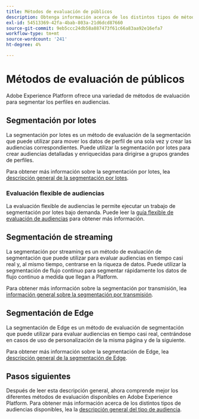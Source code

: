 ```yaml
---
title: Métodos de evaluación de públicos
description: Obtenga información acerca de los distintos tipos de métodos de evaluación disponibles en Adobe Experience Platform.
exl-id: 54513369-42fa-4bab-803a-21d6dcd87660
source-git-commit: 9eb5ccc24db58a887473f61c66a83aa92e16efa7
workflow-type: tm+mt
source-wordcount: '241'
ht-degree: 4%

---
```


# Métodos de evaluación de públicos

Adobe Experience Platform ofrece una variedad de métodos de evaluación para segmentar los perfiles en audiencias.

## Segmentación por lotes

La segmentación por lotes es un método de evaluación de la segmentación que puede utilizar para mover los datos de perfil de una sola vez y crear las audiencias correspondientes. Puede utilizar la segmentación por lotes para crear audiencias detalladas y enriquecidas para dirigirse a grupos grandes de perfiles.

Para obtener más información sobre la segmentación por lotes, lea [descripción general de la segmentación por lotes](./batch-segmentation.md).

### Evaluación flexible de audiencias

La evaluación flexible de audiencias le permite ejecutar un trabajo de segmentación por lotes bajo demanda. Puede leer la [guía flexible de evaluación de audiencias](./flexible-audience-evaluation.md) para obtener más información.

## Segmentación de streaming

La segmentación por streaming es un método de evaluación de segmentación que puede utilizar para evaluar audiencias en tiempo casi real y, al mismo tiempo, centrarse en la riqueza de datos. Puede utilizar la segmentación de flujo continuo para segmentar rápidamente los datos de flujo continuo a medida que llegan a Platform.

Para obtener más información sobre la segmentación por transmisión, lea [información general sobre la segmentación por transmisión](./streaming-segmentation.md).

## Segmentación de Edge

La segmentación de Edge es un método de evaluación de segmentación que puede utilizar para evaluar audiencias en tiempo casi real, centrándose en casos de uso de personalización de la misma página y de la siguiente.

Para obtener más información sobre la segmentación de Edge, lea [descripción general de la segmentación de Edge](./edge-segmentation.md).

## Pasos siguientes

Después de leer esta descripción general, ahora comprende mejor los diferentes métodos de evaluación disponibles en Adobe Experience Platform. Para obtener más información acerca de los distintos tipos de audiencias disponibles, lea la [descripción general del tipo de audiencia](../types/overview.md).
